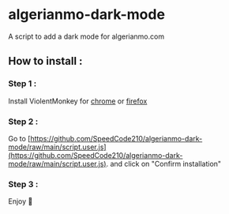 # algerianmo-dark-mode
A script to add a dark mode for algerianmo.com

## How to install :

### Step 1 :
Install ViolentMonkey for [chrome](https://chrome.google.com/webstore/detail/violentmonkey/jinjaccalgkegednnccohejagnlnfdag) or [firefox](https://addons.mozilla.org/fr/firefox/addon/violentmonkey/)

### Step 2 :
Go to [https://github.com/SpeedCode210/algerianmo-dark-mode/raw/main/script.user.js](https://github.com/SpeedCode210/algerianmo-dark-mode/raw/main/script.user.js).
and click on "Confirm installation"

### Step 3 :
Enjoy 🎉
